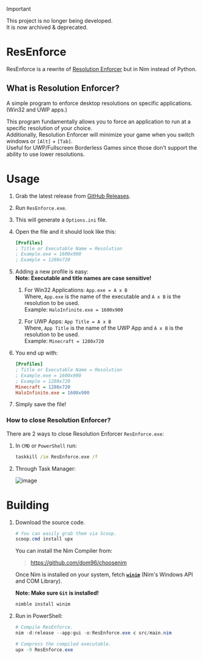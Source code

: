 > [!IMPORTANT]
> This project is no longer being developed.<br>
> It is now archived & deprecated.

# ResEnforce
ResEnforce is a rewrite of [Resolution Enforcer](https://github.com/Aetopia/Resolution-Enforcer) but in Nim instead of Python.

## What is Resolution Enforcer?
A simple program to enforce desktop resolutions on specific applications. (Win32 and UWP apps.)
       
This program fundamentally allows you to force an application to run at a specific resolution of your choice.    
Additionally, Resolution Enforcer will minimize your game when you switch windows or `[Alt]` + `[Tab]`.     
Useful for UWP/Fullscreen Borderless Games since those don't support the ability to use lower resolutions.

# Usage
1. Grab the latest release from [GitHub Releases](https://github.com/Aetopia/ResEnforce/releases).
2. Run `ResEnforce.exe`.
3. This will generate a `Options.ini` file. 
4. Open the file and it should look like this:
   ```ini
   [Profiles]
   ; Title or Executable Name = Resolution
   ; Example.exe = 1600x900
   ; Example = 1280x720 
   ```
5. Adding a new profile is easy:       
    **Note: Executable and title names are case sensitive!**
   1. For Win32 Applications:
      `App.exe = A x B`                    
      Where, `App.exe` is the name of the executable and `A x B` is the resolution to be used.      
      Example: `HaloInfinite.exe = 1600x900`   

   2. For UWP Apps:
      `App Title = A x B`                           
       Where, `App Title` is the name of the UWP App and `A x B` is the resolution to be used.   
       Example: `Minecraft = 1280x720`

6. You end up with:
    ```ini
    [Profiles]
    ; Title or Executable Name = Resolution
   ; Example.exe = 1600x900
   ; Example = 1280x720 
    Minecraft = 1280x720
    HaloInfinite.exe = 1600x900
    ```

7. Simply save the file!

### How to close Resolution Enforcer?
There are 2 ways to close Resolution Enforcer `ResEnforce.exe`:

1. In `CMD` or `PowerShell` run:         
   ```cmd       
   taskkill /im ResEnforce.exe /f
   ```

2. Through Task Manager: 

   ![image](https://user-images.githubusercontent.com/41850963/188194347-cb314e6a-4303-4e5d-95b8-39025c1bfcec.png)


# Building
1. Download the source code.
   ```powershell
   # You can easily grab them via Scoop.
   scoop.cmd install upx
   ```
   You can install the Nim Compiler from:
   > https://github.com/dom96/choosenim
   
   Once Nim is installed on your system, fetch [**`winim`**](https://github.com/khchen/winim) (Nim's Windows API and COM Library).            

   **Note: Make sure `Git` is installed!**
   ```powershell
   nimble install winim
   ```

2. Run in PowerShell:              
   ```powershell
   # Compile ResEnforce.
   nim -d:release --app:gui -o:ResEnforce.exe c src/main.nim

   # Compress the compiled executable.
   upx -9 ResEnforce.exe
   ```
